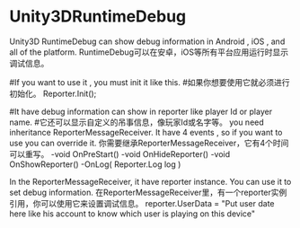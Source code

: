 ﻿# Unity3DRuntimeDebug
Unity3D RuntimeDebug can show debug information in Android , iOS , and all of the platform.
RuntimeDebug可以在安卓，iOS等所有平台应用运行时显示调试信息。

#If you want to use it , you must init it like this.
#如果你想要使用它就必须进行初始化。
Reporter.Init();

#It have debug information can show in reporter like player Id or player name.
#它还可以显示自定义的吊事信息，像玩家Id或名字等。
you need inheritance ReporterMessageReceiver. It have 4 events , so if you want to use you can override it.
你需要继承ReporterMessageReceiver，它有4个时间可以重写。
-void OnPreStart()
-void OnHideReporter()
-void OnShowReporter()
-OnLog( Reporter.Log log )

In the ReporterMessageReceiver, it have reporter instance. You can use it to set debug information.
在ReporterMessageReceiver里，有一个reporter实例引用，你可以使用它来设置调试信息。
reporter.UserData = "Put user date here like his account to know which user is playing on this device"

